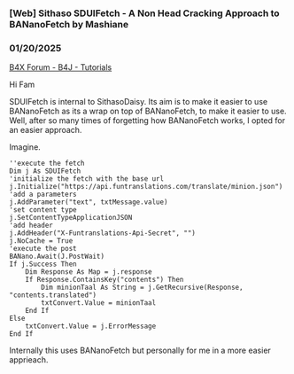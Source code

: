 ### [Web] Sithaso SDUIFetch - A Non Head Cracking Approach to BANanoFetch by Mashiane
### 01/20/2025
[B4X Forum - B4J - Tutorials](https://www.b4x.com/android/forum/threads/163648/)

Hi Fam  
  
SDUIFetch is internal to SithasoDaisy. Its aim is to make it easier to use BANanoFetch as its a wrap on top of BANanoFetch, to make it easier to use. Well, after so many times of forgetting how BANanoFetch works, I opted for an easier approach.  
  
Imagine.  
  

```B4X
''execute the fetch  
Dim j As SDUIFetch  
'initialize the fetch with the base url  
j.Initialize("https://api.funtranslations.com/translate/minion.json")  
'add a parameters  
j.AddParameter("text", txtMessage.value)  
'set content type  
j.SetContentTypeApplicationJSON  
'add header  
j.AddHeader("X-Funtranslations-Api-Secret", "")  
j.NoCache = True  
'execute the post  
BANano.Await(J.PostWait)  
If j.Success Then  
    Dim Response As Map = j.response  
    If Response.ContainsKey("contents") Then  
        Dim minionTaal As String = j.GetRecursive(Response, "contents.translated")  
        txtConvert.Value = minionTaal  
    End If  
Else   
    txtConvert.Value = j.ErrorMessage  
End If
```

  
  
Internally this uses BANanoFetch but personally for me in a more easier apprieach.